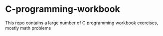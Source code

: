 # C-programming-workbook
This repo contains a large number of C programming workbook exercises, mostly math problems
